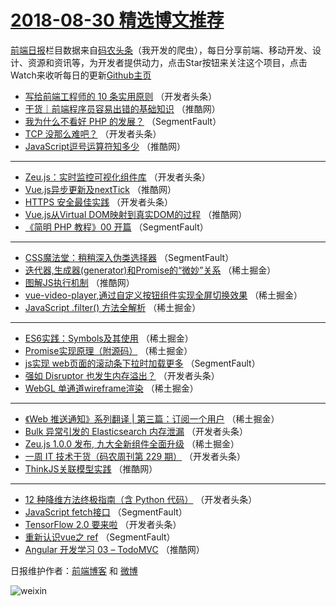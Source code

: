 # [2018-08-30 精选博文推荐](http://hao.caibaojian.com/date/2018/08/30)

[前端日报](http://caibaojian.com/c/news)栏目数据来自[码农头条](http://hao.caibaojian.com/)（我开发的爬虫），每日分享前端、移动开发、设计、资源和资讯等，为开发者提供动力，点击Star按钮来关注这个项目，点击Watch来收听每日的更新[Github主页](https://github.com/kujian/frontendDaily)
* [写给前端工程师的 10 条实用原则](http://hao.caibaojian.com/84660.html) （开发者头条）
* [干货｜前端程序员容易出错的基础知识](http://hao.caibaojian.com/84727.html) （推酷网）
* [我为什么不看好 PHP 的发展？](http://hao.caibaojian.com/84597.html) （SegmentFault）
* [TCP 没那么难吧？](http://hao.caibaojian.com/84648.html) （开发者头条）
* [JavaScript逗号运算符知多少](http://hao.caibaojian.com/84687.html) （推酷网）

***
* [Zeu.js：实时监控可视化组件库](http://hao.caibaojian.com/84651.html) （开发者头条）
* [Vue.js异步更新及nextTick](http://hao.caibaojian.com/84693.html) （推酷网）
* [HTTPS 安全最佳实践](http://hao.caibaojian.com/84657.html) （开发者头条）
* [Vue.js从Virtual DOM映射到真实DOM的过程](http://hao.caibaojian.com/84729.html) （推酷网）
* [《简明 PHP 教程》00 开篇](http://hao.caibaojian.com/84609.html) （SegmentFault）

***
* [CSS魔法堂：稍稍深入伪类选择器](http://hao.caibaojian.com/84602.html) （SegmentFault）
* [迭代器,生成器(generator)和Promise的“微妙”关系](http://hao.caibaojian.com/84626.html) （稀土掘金）
* [图解JS执行机制](http://hao.caibaojian.com/84725.html) （推酷网）
* [vue-video-player,通过自定义按钮组件实现全屏切换效果](http://hao.caibaojian.com/84629.html) （稀土掘金）
* [JavaScript .filter() 方法全解析](http://hao.caibaojian.com/84615.html) （稀土掘金）

***
* [ES6实践：Symbols及其使用](http://hao.caibaojian.com/84616.html) （稀土掘金）
* [Promise实现原理（附源码）](http://hao.caibaojian.com/84617.html) （稀土掘金）
* [js实现 web页面的滚动条下拉时加载更多](http://hao.caibaojian.com/84600.html) （SegmentFault）
* [强如 Disruptor 也发生内存溢出？](http://hao.caibaojian.com/84650.html) （开发者头条）
* [WebGL 单通道wireframe渲染](http://hao.caibaojian.com/84621.html) （稀土掘金）

***
* [《Web 推送通知》系列翻译 | 第三篇：订阅一个用户](http://hao.caibaojian.com/84619.html) （稀土掘金）
* [Bulk 异常引发的 Elasticsearch 内存泄漏](http://hao.caibaojian.com/84663.html) （开发者头条）
* [Zeu.js 1.0.0 发布, 九大全新组件全面升级](http://hao.caibaojian.com/84622.html) （稀土掘金）
* [一周 IT 技术干货（码农周刊第 229 期）](http://hao.caibaojian.com/84654.html) （开发者头条）
* [ThinkJS关联模型实践](http://hao.caibaojian.com/84726.html) （推酷网）

***
* [12 种降维方法终极指南（含 Python 代码）](http://hao.caibaojian.com/84656.html) （开发者头条）
* [JavaScript fetch接口](http://hao.caibaojian.com/84596.html) （SegmentFault）
* [TensorFlow 2.0 要来啦](http://hao.caibaojian.com/84668.html) （开发者头条）
* [重新认识vue之 ref](http://hao.caibaojian.com/84607.html) （SegmentFault）
* [Angular 开发学习 03 – TodoMVC](http://hao.caibaojian.com/84688.html) （推酷网）

日报维护作者：[前端博客](http://caibaojian.com/) 和 [微博](http://caibaojian.com/go/weibo)

![weixin](https://user-images.githubusercontent.com/3055447/38468989-651132ac-3b80-11e8-8e6b-15122322a9d7.png)